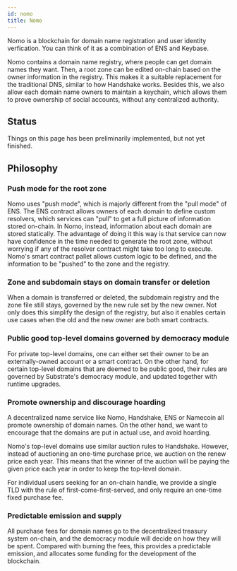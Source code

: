 ```yaml
---
id: nomo
title: Nomo
---
```


Nomo is a blockchain for domain name registration and user identity
verfication. You can think of it as a combination of ENS and Keybase.

Nomo contains a domain name registry, where people can get domain names
they want. Then, a root zone can be edited on-chain based on the owner
information in the registry. This makes it a suitable replacement for the
traditional DNS, similar to how Handshake works. Besides this, we also allow
each domain name owners to maintain a keychain, which allows them to prove
ownership of social accounts, without any centralized authority.

## Status

Things on this page has been preliminarily implemented, but not yet finished.

## Philosophy

### Push mode for the root zone

Nomo uses "push mode", which is majorly different from the "pull mode" of
ENS. The ENS contract allows owners of each domain to define custom resolvers,
which services can "pull" to get a full picture of information stored
on-chain. In Nomo, instead, information about each domain are stored
statically. The advantage of doing it this way is that service can now have
confidence in the time needed to generate the root zone, without worrying if any
of the resolver contract might take too long to execute. Nomo's smart contract
pallet allows custom logic to be defined, and the information to be "pushed" to
the zone and the registry.

### Zone and subdomain stays on domain transfer or deletion

When a domain is transferred or deleted, the subdomain registry and the zone
file still stays, governed by the new rule set by the new owner. Not only does
this simplify the design of the registry, but also it enables certain use cases
when the old and the new owner are both smart contracts.

### Public good top-level domains governed by democracy module

For private top-level domains, one can either set their owner to be an
externally-owned account or a smart contract. On the other hand, for certain
top-level domains that are deemed to be public good, their rules are governed by
Substrate's democracy module, and updated together with runtime upgrades.

### Promote ownership and discourage hoarding

A decentralized name service like Nomo, Handshake, ENS or Namecoin all promote
ownership of domain names. On the other hand, we want to encourage that the
domains are put in actual use, and avoid hoarding.

Nomo's top-level domains use similar auction rules to Handshake. However,
instead of auctioning an one-time purchase price, we auction on the renew price
each year. This means that the winner of the auction will be paying the given
price each year in order to keep the top-level domain.

For individual users seeking for an on-chain handle, we provide a single TLD
with the rule of first-come-first-served, and only require an one-time fixed
purchase fee.

### Predictable emission and supply

All purchase fees for domain names go to the decentralized treasury system
on-chain, and the democracy module will decide on how they will be
spent. Compared with burning the fees, this provides a predictable emission, and
allocates some funding for the development of the blockchain.